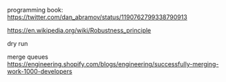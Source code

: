 
programming book:
https://twitter.com/dan_abramov/status/1190762799338790913

https://en.wikipedia.org/wiki/Robustness_principle

dry run

merge queues https://engineering.shopify.com/blogs/engineering/successfully-merging-work-1000-developers

